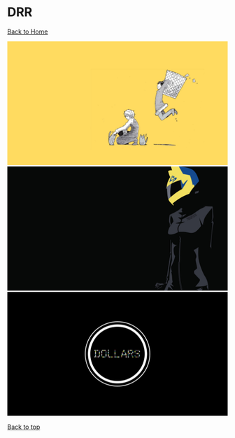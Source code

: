 # DRR

[Back to Home](https://github.com/RickyFoots/Wallpapers/tree/main)

</h1>

<img src="https://github.com/RickyFoots/Wallpapers/blob/main/Collection/Anime%20%26%20Manga/DRR/00143.png">

<img src="https://github.com/RickyFoots/Wallpapers/blob/main/Collection/Anime%20%26%20Manga/DRR/00144.png">

<img src="https://github.com/RickyFoots/Wallpapers/blob/main/Collection/Anime%20%26%20Manga/DRR/00145.png">

[Back to top](#Top)